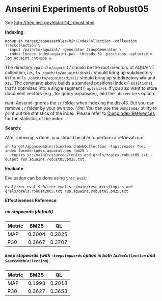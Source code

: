 # Anserini Experiments of Robust05

See http://trec.nist.gov/data/t14_robust.html

**Indexing**:

```
nohup sh target/appassembler/bin/IndexCollection -collection TrecCollection \
 -input /path/to/aquaint/ -generator JsoupGenerator \
 -index lucene-index.aquaint.pos -threads 32 -positions -optimize > log.aquaint.cnt+pos &
```


The directory `/path/to/aquaint/` should be the root directory of AQUAINT collection, i.e., `ls /path/to/aquaint/disk1/` should bring up subdirectory `NYT` and `ls /path/to/aquaint/disk1/` should bring up subdirectory `APW` and `XIE`. The command above builds a standard positional index (`-positions`) that's optimized into a single segment (`-optimize`). If you also want to store document vectors (e.g., for query expansion), add the `-docvectors` option.

_Hint:_ Anserini ignores the `cr` folder when indexing the disk45. But you can remove `cr` folder by your own too.
_Hint:_ You can use the `DumpIndex` utility to print out the statistics of the index. Please refer to [DumpIndex References](dumpindex-reference.md) for the statistics of the index


**Search**:

After indexing is done, you should be able to perform a retrieval run:

```
sh target/appassembler/bin/SearchWebCollection -topicreader Trec -index lucene-index.aquaint.pos -bm25 \
  -topics src/main/resources/topics-and-qrels/topics.robust05.txt -output run.aquaint.robust05.bm25.txt
```

**Evaluate**:

Evaluation can be done using `trec_eval`:
```
eval/trec_eval.9.0/trec_eval src/main/resources/topics-and-qrels/qrels.robust2005.txt run.aquaint.robust05.bm25.txt
```

**Effectiveness Reference**:

##### no stopwords (default)

Metric | BM25   | QL     
-------|--------|--------
MAP    | 0.2004 | 0.2025 
P30    | 0.3667 | 0.3707 

##### keep stopwords (with `-keepstopwords` option in both `IndexCollection` and `SearchWebCollection`)

Metric | BM25   | QL     
-------|--------|--------
MAP    | 0.1998 | 0.2018 
P30    | 0.3627 | 0.3653 
